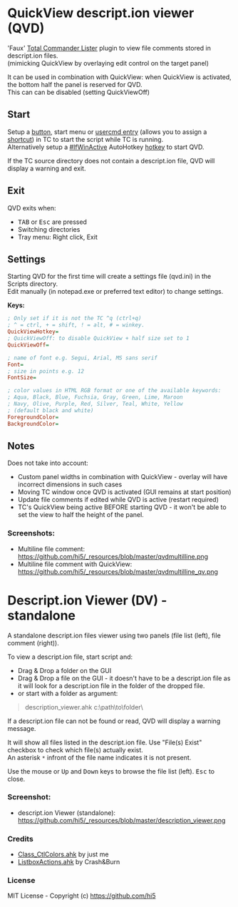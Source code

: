 # QuickView descript.ion viewer (QVD)

'Faux' [Total Commander Lister](https://www.ghisler.ch/wiki/index.php/Lister) plugin to view file comments stored in descript.ion files.  
(mimicking QuickView by overlaying edit control on the target panel)

It can be used in combination with QuickView: when QuickView is activated, the bottom half the panel is reserved for QVD.  
This can can be disabled (setting QuickViewOff)

## Start

Setup a [button](https://www.ghisler.ch/wiki/index.php?title=Buttonbar), 
start menu or [usercmd entry](https://www.ghisler.ch/wiki/index.php?title=User-defined_command) (allows you to assign a [shortcut](https://www.ghisler.ch/wiki/index.php?title=Options#Misc.))
in TC to start the script while TC is running.  
Alternatively setup a [#IfWinActive](https://www.autohotkey.com/docs/commands/_IfWinActive.htm) AutoHotkey [hotkey](https://www.autohotkey.com/docs/Hotkeys.htm) to start QVD.

If the TC source directory does not contain a descript.ion file, QVD will display a warning and exit.

## Exit

QVD exits when:

* <kbd>TAB</kbd> or <kbd>Esc</kbd> are pressed
* Switching directories
* Tray menu: Right click, Exit

## Settings

Starting QVD for the first time will create a settings file (qvd.ini) in the Scripts directory.  
Edit manually (in notepad.exe or preferred text editor) to change settings.

**Keys:**

```ini
; Only set if it is not the TC ^q (ctrl+q)
; ^ = ctrl, + = shift, ! = alt, # = winkey.
QuickViewHotkey=
; QuickViewOff: to disable QuickView + half size set to 1 
QuickViewOff=

; name of font e.g. Segui, Arial, MS sans serif
Font=
; size in points e.g. 12
FontSize=

; color values in HTML RGB format or one of the available keywords:
; Aqua, Black, Blue, Fuchsia, Gray, Green, Lime, Maroon
; Navy, Olive, Purple, Red, Silver, Teal, White, Yellow
; (default black and white)
ForegroundColor=
BackgroundColor=
```

## Notes

Does not take into account:

* Custom panel widths in combination with QuickView - overlay will have incorrect dimensions in such cases
* Moving TC window once QVD is activated (GUI remains at start position)
* Update file comments if edited while QVD is active (restart required)
* TC's QuickView being active BEFORE starting QVD - it won't be able to set the view to half the height of the panel.

### Screenshots:

* Multiline file comment: https://github.com/hi5/_resources/blob/master/qvdmultilline.png
* Multiline file comment with QuickView: https://github.com/hi5/_resources/blob/master/qvdmultilline_qv.png


# Descript.ion Viewer (DV) - standalone

A standalone descript.ion files viewer using two panels (file list (left), file comment (right)).

To view a descript.ion file, start script and:

* Drag & Drop a folder on the GUI
* Drag & Drop a file on the GUI - it doesn't have to be a descript.ion file as it will look for a descript.ion file in the folder of the dropped file.
* or start with a folder as argument:  

> description_viewer.ahk c:\path\to\folder\

If a descript.ion file can not be found or read, QVD will display a warning message.

It will show all files listed in the descript.ion file. Use "File(s) Exist" checkbox to check which file(s) actually exist.  
An asterisk `*` infront of the file name indicates it is not present.

Use the mouse or <kbd>Up</kbd> and <kbd>Down</kbd> keys to browse the file list (left). <kbd>Esc</kbd> to close.

### Screenshot:

* descript.ion Viewer (standalone): https://github.com/hi5/_resources/blob/master/description_viewer.png

### Credits

* [Class_CtlColors.ahk](https://github.com/AHK-just-me/Class_CtlColors/tree/master/Sources) by just me
* [ListboxActions.ahk](https://www.autohotkey.com/board/topic/7471-list-of-filenames-selected-in-panel-of-total-commander/) by Crash&Burn

### License 

MIT License - Copyright (c) https://github.com/hi5
